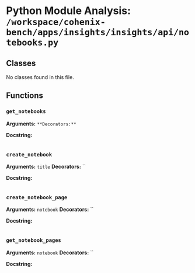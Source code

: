 # Python Module Analysis: `/workspace/cohenix-bench/apps/insights/insights/api/notebooks.py`

## Classes

No classes found in this file.


## Functions

### `get_notebooks`
**Arguments:** ``
**Decorators:** ``

**Docstring:**
```

```
### `create_notebook`
**Arguments:** `title`
**Decorators:** ``

**Docstring:**
```

```
### `create_notebook_page`
**Arguments:** `notebook`
**Decorators:** ``

**Docstring:**
```

```
### `get_notebook_pages`
**Arguments:** `notebook`
**Decorators:** ``

**Docstring:**
```

```

